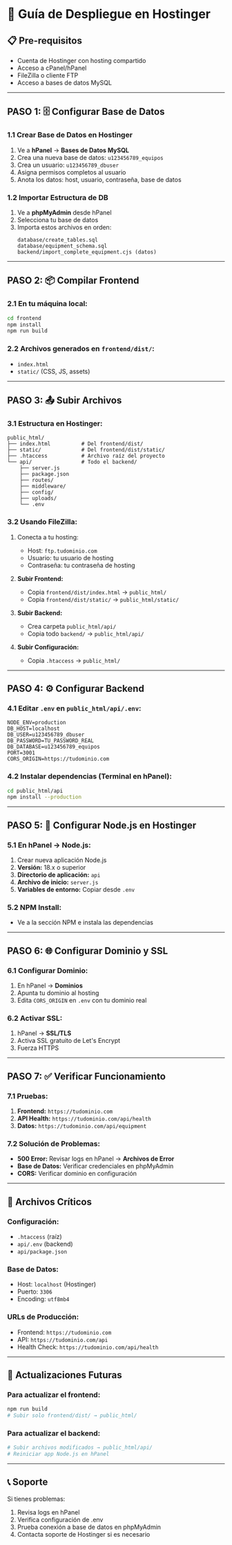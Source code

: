 # 🚀 Guía de Despliegue en Hostinger

## 📋 **Pre-requisitos**
- Cuenta de Hostinger con hosting compartido
- Acceso a cPanel/hPanel
- FileZilla o cliente FTP
- Acceso a bases de datos MySQL

---

## **PASO 1: 🗄️ Configurar Base de Datos**

### 1.1 Crear Base de Datos en Hostinger
1. Ve a **hPanel** → **Bases de Datos MySQL**
2. Crea una nueva base de datos: `u123456789_equipos`
3. Crea un usuario: `u123456789_dbuser`
4. Asigna permisos completos al usuario
5. Anota los datos: host, usuario, contraseña, base de datos

### 1.2 Importar Estructura de DB
1. Ve a **phpMyAdmin** desde hPanel
2. Selecciona tu base de datos
3. Importa estos archivos en orden:
   ```
   database/create_tables.sql
   database/equipment_schema.sql
   backend/import_complete_equipment.cjs (datos)
   ```

---

## **PASO 2: 📦 Compilar Frontend**

### 2.1 En tu máquina local:
```bash
cd frontend
npm install
npm run build
```

### 2.2 Archivos generados en `frontend/dist/`:
- `index.html`
- `static/` (CSS, JS, assets)

---

## **PASO 3: 📤 Subir Archivos**

### 3.1 Estructura en Hostinger:
```
public_html/
├── index.html          # Del frontend/dist/
├── static/             # Del frontend/dist/static/
├── .htaccess           # Archivo raíz del proyecto
└── api/                # Todo el backend/
    ├── server.js
    ├── package.json
    ├── routes/
    ├── middleware/
    ├── config/
    ├── uploads/
    └── .env
```

### 3.2 Usando FileZilla:
1. Conecta a tu hosting: 
   - Host: `ftp.tudominio.com`
   - Usuario: tu usuario de hosting
   - Contraseña: tu contraseña de hosting

2. **Subir Frontend:**
   - Copia `frontend/dist/index.html` → `public_html/`
   - Copia `frontend/dist/static/` → `public_html/static/`

3. **Subir Backend:**
   - Crea carpeta `public_html/api/`
   - Copia todo `backend/` → `public_html/api/`

4. **Subir Configuración:**
   - Copia `.htaccess` → `public_html/`

---

## **PASO 4: ⚙️ Configurar Backend**

### 4.1 Editar `.env` en `public_html/api/.env`:
```env
NODE_ENV=production
DB_HOST=localhost
DB_USER=u123456789_dbuser
DB_PASSWORD=TU_PASSWORD_REAL
DB_DATABASE=u123456789_equipos
PORT=3001
CORS_ORIGIN=https://tudominio.com
```

### 4.2 Instalar dependencias (Terminal en hPanel):
```bash
cd public_html/api
npm install --production
```

---

## **PASO 5: 🔧 Configurar Node.js en Hostinger**

### 5.1 En hPanel → **Node.js**:
1. Crear nueva aplicación Node.js
2. **Versión:** 18.x o superior
3. **Directorio de aplicación:** `api`
4. **Archivo de inicio:** `server.js`
5. **Variables de entorno:** Copiar desde `.env`

### 5.2 NPM Install:
- Ve a la sección NPM e instala las dependencias

---

## **PASO 6: 🌐 Configurar Dominio y SSL**

### 6.1 Configurar Dominio:
1. En hPanel → **Dominios**
2. Apunta tu dominio al hosting
3. Edita `CORS_ORIGIN` en `.env` con tu dominio real

### 6.2 Activar SSL:
1. hPanel → **SSL/TLS**
2. Activa SSL gratuito de Let's Encrypt
3. Fuerza HTTPS

---

## **PASO 7: ✅ Verificar Funcionamiento**

### 7.1 Pruebas:
1. **Frontend:** `https://tudominio.com`
2. **API Health:** `https://tudominio.com/api/health`
3. **Datos:** `https://tudominio.com/api/equipment`

### 7.2 Solución de Problemas:
- **500 Error:** Revisar logs en hPanel → **Archivos de Error**
- **Base de Datos:** Verificar credenciales en phpMyAdmin
- **CORS:** Verificar dominio en configuración

---

## **📁 Archivos Críticos**

### **Configuración:**
- `.htaccess` (raíz)
- `api/.env` (backend)
- `api/package.json`

### **Base de Datos:**
- Host: `localhost` (Hostinger)
- Puerto: `3306`
- Encoding: `utf8mb4`

### **URLs de Producción:**
- Frontend: `https://tudominio.com`
- API: `https://tudominio.com/api`
- Health Check: `https://tudominio.com/api/health`

---

## **🔄 Actualizaciones Futuras**

### Para actualizar el frontend:
```bash
npm run build
# Subir solo frontend/dist/ → public_html/
```

### Para actualizar el backend:
```bash
# Subir archivos modificados → public_html/api/
# Reiniciar app Node.js en hPanel
```

---

## **📞 Soporte**

Si tienes problemas:
1. Revisa logs en hPanel
2. Verifica configuración de .env
3. Prueba conexión a base de datos en phpMyAdmin
4. Contacta soporte de Hostinger si es necesario